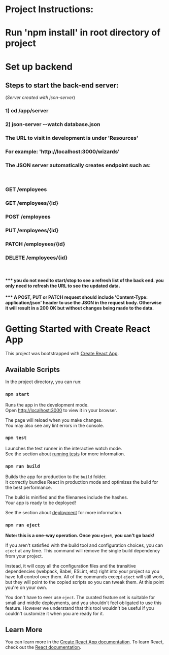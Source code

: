 # Project Instructions: 

# Run 'npm install' in root directory of project 

# Set up backend 
## Steps to start the back-end server:
(*Server created with json-server*)
<br />

### 1) cd /app/server 
### 2) json-server --watch database.json
### The URL to visit in development is under 'Resources' 
### For example: 'http://localhost:3000/wizards'
### The JSON server automatically creates endpoint such as: 
<br />

### GET    /employees
### GET    /employees/{id}
### POST   /employees
### PUT    /employees/{id}
### PATCH  /employees/{id}
### DELETE /employees/{id}
<br />

#### *** you do not need to start/stop to see a refresh list of the back end. you only need to refresh the URL to see the updated data.
#### *** A POST, PUT or PATCH request should include 'Content-Type: application/json' header to use the JSON in the request body. Otherwise it will result in a 200 OK but without changes being made to the data.

# Getting Started with Create React App

This project was bootstrapped with [Create React App](https://github.com/facebook/create-react-app).

## Available Scripts

In the project directory, you can run:

### `npm start`

Runs the app in the development mode.\
Open [http://localhost:3000](http://localhost:3000) to view it in your browser.

The page will reload when you make changes.\
You may also see any lint errors in the console.

### `npm test`

Launches the test runner in the interactive watch mode.\
See the section about [running tests](https://facebook.github.io/create-react-app/docs/running-tests) for more information.

### `npm run build`

Builds the app for production to the `build` folder.\
It correctly bundles React in production mode and optimizes the build for the best performance.

The build is minified and the filenames include the hashes.\
Your app is ready to be deployed!

See the section about [deployment](https://facebook.github.io/create-react-app/docs/deployment) for more information.

### `npm run eject`

**Note: this is a one-way operation. Once you `eject`, you can't go back!**

If you aren't satisfied with the build tool and configuration choices, you can `eject` at any time. This command will remove the single build dependency from your project.

Instead, it will copy all the configuration files and the transitive dependencies (webpack, Babel, ESLint, etc) right into your project so you have full control over them. All of the commands except `eject` will still work, but they will point to the copied scripts so you can tweak them. At this point you're on your own.

You don't have to ever use `eject`. The curated feature set is suitable for small and middle deployments, and you shouldn't feel obligated to use this feature. However we understand that this tool wouldn't be useful if you couldn't customize it when you are ready for it.

## Learn More

You can learn more in the [Create React App documentation](https://facebook.github.io/create-react-app/docs/getting-started).
To learn React, check out the [React documentation](https://reactjs.org/).
